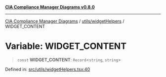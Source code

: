 [**CIA Compliance Manager Diagrams v0.8.0**](../../../README.md)

***

[CIA Compliance Manager Diagrams](../../../modules.md) / [utils/widgetHelpers](../README.md) / WIDGET\_CONTENT

# Variable: WIDGET\_CONTENT

> `const` **WIDGET\_CONTENT**: `Record`\<`string`, `string`\>

Defined in: [src/utils/widgetHelpers.tsx:40](https://github.com/Hack23/cia-compliance-manager/blob/ab84d120f6a49e6faf7bc7924811e0da9b635211/src/utils/widgetHelpers.tsx#L40)
